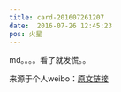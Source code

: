 ```yaml
---
title: card-201607261207
date:  2016-07-26 12:45:23
pos: 火星
---
```

md。。。。看了就发慌。。

来源于个人weibo：[原文链接](https://m.weibo.cn/status/E0CfqwOJ1?mblogid=E0CfqwOJ1)